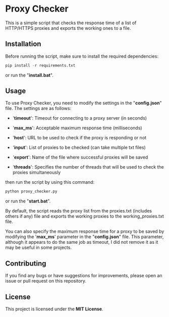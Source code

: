 # **Proxy Checker**
This is a simple script that checks the response time of a list of HTTP/HTTPS proxies and exports the working ones to a file.

## **Installation**
Before running the script, make sure to install the required dependencies:
```py
pip install -r requirements.txt
```
or run the "**install.bat**".

## **Usage**
To use Proxy Checker, you need to modify the settings in the "**config.json**" file. The settings are as follows:

- '**timeout**': Timeout for connecting to a proxy server (in seconds)

- '**max_ms**': Acceptable maximum response time (milliseconds)

- '**host**': URL to be used to check if the proxy is responding or not

- '**input**': List of proxies to be checked (can take multiple txt files)

- '**export**': Name of the file where successful proxies will be saved

- '**threads**': Specifies the number of threads that will be used to check the proxies simultaneously

then run the script by using this command:
```py
python proxy_checker.py
```
or run the "**start.bat**".


By default, the script reads the proxy list from the proxies.txt (includes others if any) file and exports the working proxies to the working_proxies.txt file.

You can also specify the maximum response time for a proxy to be saved by modifying the '**max_ms**' parameter in the "**config.json**" file.
This parameter, although it appears to do the same job as timeout, I did not remove it as it may be useful in some projects.

## **Contributing**
If you find any bugs or have suggestions for improvements, please open an issue or pull request on this repository.

## **License**
This project is licensed under the __MIT License__.

